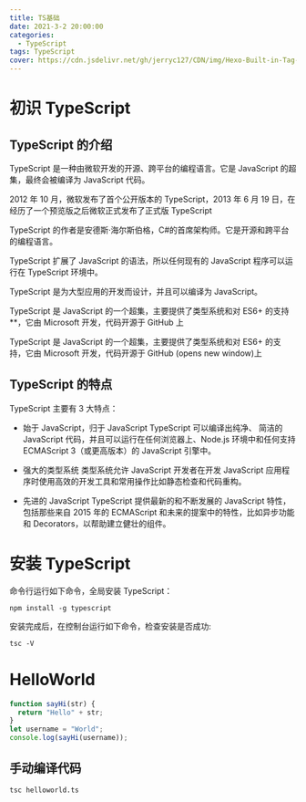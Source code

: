 ```yaml
---
title: TS基础
date: 2021-3-2 20:00:00
categories:
  - TypeScript
tags: TypeScript
cover: https://cdn.jsdelivr.net/gh/jerryc127/CDN/img/Hexo-Built-in-Tag-Plugins-COVER.png
---
```


# 初识 TypeScript

## TypeScript 的介绍

TypeScript 是一种由微软开发的开源、跨平台的编程语言。它是 JavaScript 的超集，最终会被编译为 JavaScript 代码。

2012 年 10 月，微软发布了首个公开版本的 TypeScript，2013 年 6 月 19 日，在经历了一个预览版之后微软正式发布了正式版 TypeScript

TypeScript 的作者是安德斯·海尔斯伯格，C#的首席架构师。它是开源和跨平台的编程语言。

TypeScript 扩展了 JavaScript 的语法，所以任何现有的 JavaScript 程序可以运行在 TypeScript 环境中。

TypeScript 是为大型应用的开发而设计，并且可以编译为 JavaScript。

TypeScript 是 JavaScript 的一个超集，主要提供了类型系统和对 ES6+ 的支持\*\*，它由 Microsoft 开发，代码开源于 GitHub 上

TypeScript 是 JavaScript 的一个超集，主要提供了类型系统和对 ES6+ 的支持，它由 Microsoft 开发，代码开源于 GitHub (opens new window)上

## TypeScript 的特点

TypeScript 主要有 3 大特点：

- 始于 JavaScript，归于 JavaScript
  TypeScript 可以编译出纯净、 简洁的 JavaScript 代码，并且可以运行在任何浏览器上、Node.js 环境中和任何支持 ECMAScript 3（或更高版本）的 JavaScript 引擎中。

- 强大的类型系统
  类型系统允许 JavaScript 开发者在开发 JavaScript 应用程序时使用高效的开发工具和常用操作比如静态检查和代码重构。

- 先进的 JavaScript
  TypeScript 提供最新的和不断发展的 JavaScript 特性，包括那些来自 2015 年的 ECMAScript 和未来的提案中的特性，比如异步功能和 Decorators，以帮助建立健壮的组件。

# 安装 TypeScript

命令行运行如下命令，全局安装 TypeScript：

```shell
npm install -g typescript
```

安装完成后，在控制台运行如下命令，检查安装是否成功:

```shell
tsc -V
```

# HelloWorld

```typescript
function sayHi(str) {
  return "Hello" + str;
}
let username = "World";
console.log(sayHi(username));
```

## 手动编译代码

```shell
tsc helloworld.ts
```

